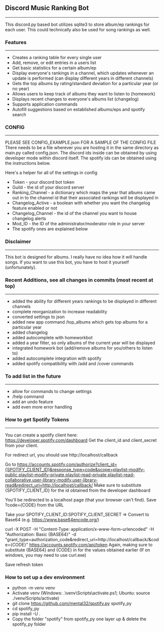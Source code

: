 ## Discord Music Ranking Bot

---

This discord.py based bot utilizes sqlite3 to store album/ep rankings for each user.
This could technically also be used for song rankings as well.

### Features

---

* Creates a ranking table for every single user
* Add, remove, or edit entries in a users list
* Get basic statistics for a certain album/ep
* Display everyone's rankings in a channel, which updates whenever an update is performed (can display different years in different channels)
* Gets the top albums by rating/standard deviation for a particular year (or no year)
* Allows users to keep track of albums they want to listen to (homework)
* Displays recent changes to everyone's albums list (changelog)
* Supports application commands
* Autofill suggestions based on established albums/eps and spotify search

### CONFIG

---

PLEASE SEE CONFIG_EXAMPLE.json FOR A SAMPLE OF THE CONFIG FILE
There needs to be a file wherever you are hosting it in the same directory as main.py called config.json.
The discord ids inside can be obtained by using developer mode within discord itself. The spotify ids can be obtained using the instructions below.

Here's a helper for all of the settings in config
* Token - your discord bot token
* Guild - the id of your discord server
* Ranking_Channel - a dictionary which maps the year that albums came out in to the channel id that their associated rankings will be displayed in
* Changelog_Active - a boolean with whether you want the changelog feature enabled or not
* Changelog_Channel - the id of the channel you want to house changelog alerts
* Mod_ID - the ID of the administrator/moderator role in your server
* The spotify ones are explained below


### Disclaimer

---

This bot is designed for albums. I really have no idea how it will handle songs.
If you want to use this bot, you have to host it yourself (unfortunately).

### Recent Additions, see all changes in commits (most recent at top)

---
* added the ability for different years rankings to be displayed in different channels
* complete reorganization to increase readability
* converted settings to json
* added new app command /top_albums which gets top albums for a particular year
* added changelog
* added autocomplete with homeworkbot
* added a year filter, so only albums of the current year will be displayed
* integrated homework bot (add/remove albums for you/others to listen to)
* added autocomplete integration with spotify
* added spotify compatibility with /add and /cover commands


### To add list in the future

---
* allow for commands to change settings
* /help command
* add an undo feature
* add even more error handling

### How to get Spotify Tokens

---

You can create a spotify client here: https://developer.spotify.com/dashboard
Get the client_id and client_secret from your client.

For redirect url, you should use http://localhost/callback

Go to https://accounts.spotify.com/authorize?client_id={SPOTIFY_CLIENT_ID}&response_type=code&scope=playlist-modify-public,playlist-modify-private,playlist-read-private,playlist-read-collaborative,user-library-modify,user-library-read&redirect_uri=http://localhost/callback/
Make sure to substitute {SPOTIFY_CLIENT_ID} for the id obtained from the developer dashboard

You'll be redirected to a localhost page (that your browser can't find). Save ?code={CODE} from the URL

Take your SPOTIFY_CLIENT_ID:SPOTIFY_CLIENT_SECRET => Convert to Base64 (e.g. https://www.base64encode.org/)

curl -X POST -H "Content-Type: application/x-www-form-urlencoded" -H "Authorization: Basic {BASE64}" -d "grant_type=authorization_code&redirect_uri=http://localhost/callback/&code={CODE}" https://accounts.spotify.com/api/token
Again, making sure to substitute {BASE64} and {CODE} in for the values obtained earlier
(If on windows, you may need to use curl.exe)

Save refresh token


### How to set up a dev environment

* python -m venv venv
* Activate venv (Windows: .\venv\Scripts\activate.ps1; Ubuntu: source ./venv/Scripts/activate)
* git clone https://github.com/mental32/spotify.py spotify_py
* cd spotify_py
* pip install -U .
* Copy the folder "spotify" from spotify_py one layer up & delete the spotify_py folder
